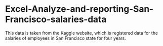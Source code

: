# Excel-Analyze-and-reporting-San-Francisco-salaries-data
This data is taken from the Kaggle website, which is registered data for the salaries of  employees in San Francisco state for four years.
